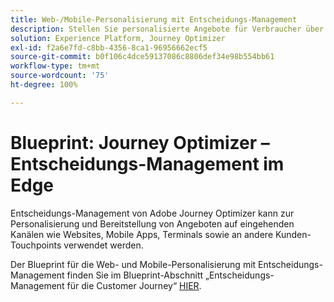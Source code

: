 ```yaml
---
title: Web-/Mobile-Personalisierung mit Entscheidungs-Management
description: Stellen Sie personalisierte Angebote für Verbraucher über verschiedene Kanäle hinweg bereit, einschließlich Terminals und durch Agenten unterstützte Erlebnisse.
solution: Experience Platform, Journey Optimizer
exl-id: f2a6e7fd-c8bb-4356-8ca1-96956662ecf5
source-git-commit: b0f106c4dce59137086c8806def34e98b554bb61
workflow-type: tm+mt
source-wordcount: '75'
ht-degree: 100%

---
```


# Blueprint: Journey Optimizer – Entscheidungs-Management im Edge

Entscheidungs-Management von Adobe Journey Optimizer kann zur Personalisierung und Bereitstellung von Angeboten auf eingehenden Kanälen wie Websites, Mobile Apps, Terminals sowie an andere Kunden-Touchpoints verwendet werden.

Der Blueprint für die Web- und Mobile-Personalisierung mit Entscheidungs-Management finden Sie im Blueprint-Abschnitt „Entscheidungs-Management für die Customer Journey“ [HIER](..//customer-journeys/decision_management/decision-management-edge.md).
